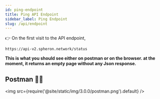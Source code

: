 ```yaml
---
id: ping-endpoint
title: Ping API Endpoint
sidebar_label: Ping Endpoint
slug: /api/endpoint
---
```


👉 On the first visit to the API endpoint,

```
https://api-v2.spheron.network/status
```

<strong>

This is what you should see either on postman or on the browser.
at the moment, it returns an empty page without any Json response.
</strong>

## Postman 🚀🚀

<img src={require('@site/static/img/3.0.0/postman.png').default} />
